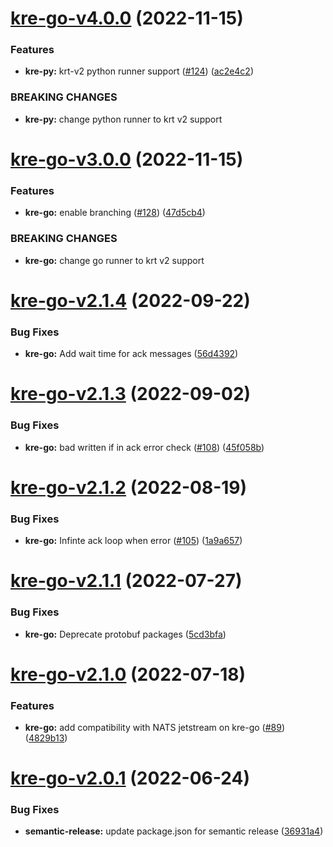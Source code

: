 # [kre-go-v4.0.0](https://github.com/konstellation-io/kre-runners/compare/kre-go-v3.0.0...kre-go-v4.0.0) (2022-11-15)


### Features

* **kre-py:** krt-v2 python runner support ([#124](https://github.com/konstellation-io/kre-runners/issues/124)) ([ac2e4c2](https://github.com/konstellation-io/kre-runners/commit/ac2e4c2a2f6aa913eecf584b404250884153c029))


### BREAKING CHANGES

* **kre-py:** change python runner to krt v2 support

# [kre-go-v3.0.0](https://github.com/konstellation-io/kre-runners/compare/kre-go-v2.1.4...kre-go-v3.0.0) (2022-11-15)


### Features

* **kre-go:** enable branching ([#128](https://github.com/konstellation-io/kre-runners/issues/128)) ([47d5cb4](https://github.com/konstellation-io/kre-runners/commit/47d5cb4c5d79e344b343b1d4dc85e79042f7efc2))


### BREAKING CHANGES

* **kre-go:** change go runner to krt v2 support

# [kre-go-v2.1.4](https://github.com/konstellation-io/kre-runners/compare/kre-go-v2.1.3...kre-go-v2.1.4) (2022-09-22)


### Bug Fixes

* **kre-go:** Add wait time for ack messages ([56d4392](https://github.com/konstellation-io/kre-runners/commit/56d43925d632c3265923be2e26c8f8824fbea6fb))

# [kre-go-v2.1.3](https://github.com/konstellation-io/kre-runners/compare/kre-go-v2.1.2...kre-go-v2.1.3) (2022-09-02)


### Bug Fixes

* **kre-go:** bad written if in ack error check ([#108](https://github.com/konstellation-io/kre-runners/issues/108)) ([45f058b](https://github.com/konstellation-io/kre-runners/commit/45f058b4af5371a6f4081fd437ea21ece6aad459))

# [kre-go-v2.1.2](https://github.com/konstellation-io/kre-runners/compare/kre-go-v2.1.1...kre-go-v2.1.2) (2022-08-19)


### Bug Fixes

* **kre-go:** Infinte ack loop when error ([#105](https://github.com/konstellation-io/kre-runners/issues/105)) ([1a9a657](https://github.com/konstellation-io/kre-runners/commit/1a9a65734af36dcd56211becd77c9dc9f6777f58))

# [kre-go-v2.1.1](https://github.com/konstellation-io/kre-runners/compare/kre-go-v2.1.0...kre-go-v2.1.1) (2022-07-27)


### Bug Fixes

* **kre-go:** Deprecate protobuf packages ([5cd3bfa](https://github.com/konstellation-io/kre-runners/commit/5cd3bfa23a2d653685b41044c3cf3c0a54b446f6))

# [kre-go-v2.1.0](https://github.com/konstellation-io/kre-runners/compare/kre-go-v2.0.1...kre-go-v2.1.0) (2022-07-18)


### Features

* **kre-go:** add compatibility with NATS jetstream on kre-go ([#89](https://github.com/konstellation-io/kre-runners/issues/89)) ([4829b13](https://github.com/konstellation-io/kre-runners/commit/4829b137904284f2d2dbcdae3d94a5da75ae33bb))

# [kre-go-v2.0.1](https://github.com/konstellation-io/kre-runners/compare/kre-go-v2.0.0...kre-go-v2.0.1) (2022-06-24)


### Bug Fixes

* **semantic-release:** update package.json for semantic release ([36931a4](https://github.com/konstellation-io/kre-runners/commit/36931a46050f9b1e0441c2897b1e722523ce4214))
